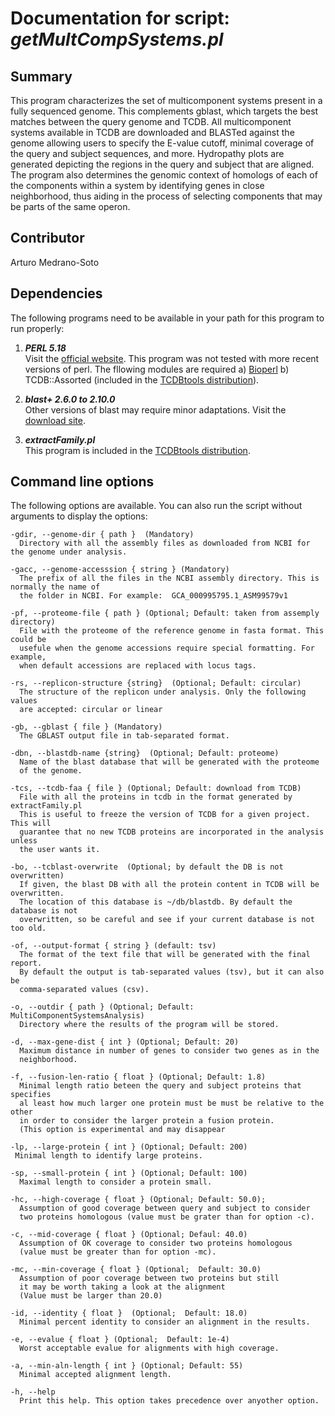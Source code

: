 # Documentation for script: _getMultCompSystems.pl_

## Summary
This program characterizes the set of multicomponent systems present in a fully sequenced genome. 
This complements gblast, which targets the best matches between the query genome and TCDB. 
All multicomponent systems available in TCDB are downloaded and BLASTed against the genome 
allowing users to specify the E-value cutoff, minimal coverage of the query and subject sequences, 
and more. Hydropathy plots are generated depicting the regions in the query and subject that are 
aligned. The program also determines the genomic context of homologs of each of the components 
within a system by identifying genes in close neighborhood, thus aiding in the process of selecting 
components that may be parts of the same operon.


## Contributor
Arturo Medrano-Soto


## Dependencies
The following programs need to be available in your path for this 
program to run properly:

1. **_PERL 5.18_**  
Visit the [official website](https://www.perl.org/). This program 
was not tested with more recent versions of perl. The fllowing modules are required
  a) [Bioperl](https://bioperl.org/)
  b) TCDB::Assorted (included in the [TCDBtools distribution](https://github.com/SaierLaboratory/TCDBtools)). 

2. **_blast+ 2.6.0 to 2.10.0_**  
Other versions of blast may require minor adaptations. Visit the
[download site](https://blast.ncbi.nlm.nih.gov/Blast.cgi?PAGE_TYPE=BlastDocs&DOC_TYPE=Download). 

3. **_extractFamily.pl_**  
This program is included in the [TCDBtools distribution](https://github.com/SaierLaboratory/TCDBtools). 



## Command line options
The following options are available. You can also run the 
script without arguments to display the options:

    -gdir, --genome-dir { path }  (Mandatory)
      Directory with all the assembly files as downloaded from NCBI for the genome under analysis.

    -gacc, --genome-accesssion { string } (Mandatory)
      The prefix of all the files in the NCBI assembly directory. This is normally the name of
      the folder in NCBI. For example:  GCA_000995795.1_ASM99579v1

    -pf, --proteome-file { path } (Optional; Default: taken from assemply directory)
      File with the proteome of the reference genome in fasta format. This could be
      usefule when the genome accessions require special formatting. For example, 
      when default accessions are replaced with locus tags.

    -rs, --replicon-structure {string}  (Optional; Default: circular)
      The structure of the replicon under analysis. Only the following values
      are accepted: circular or linear

    -gb, --gblast { file } (Mandatory)
      The GBLAST output file in tab-separated format.

    -dbn, --blastdb-name {string}  (Optional; Default: proteome)
      Name of the blast database that will be generated with the proteome
      of the genome.

    -tcs, --tcdb-faa { file } (Optional; Default: download from TCDB)
      File with all the proteins in tcdb in the format generated by extractFamily.pl
      This is useful to freeze the version of TCDB for a given project. This will
      guarantee that no new TCDB proteins are incorporated in the analysis unless
      the user wants it.

    -bo, --tcblast-overwrite  (Optional; by default the DB is not overwritten)
      If given, the blast DB with all the protein content in TCDB will be overwritten.
      The location of this database is ~/db/blastdb. By default the database is not
      overwritten, so be careful and see if your current database is not too old.

    -of, --output-format { string } (default: tsv)
      The format of the text file that will be generated with the final report.
      By default the output is tab-separated values (tsv), but it can also be
      comma-separated values (csv).

    -o, --outdir { path } (Optional; Default: MultiComponentSystemsAnalysis)
      Directory where the results of the program will be stored.

    -d, --max-gene-dist { int } (Optional; Default: 20)
      Maximum distance in number of genes to consider two genes as in the
      neighborhood.

    -f, --fusion-len-ratio { float } (Optional; Default: 1.8)
      Minimal length ratio beteen the query and subject proteins that specifies
      al least how much larger one protein must be must be relative to the other
      in order to consider the larger protein a fusion protein.
      (This option is experimental and may disappear

    -lp, --large-protein { int } (Optional; Default: 200)
     Minimal length to identify large proteins.

    -sp, --small-protein { int } (Optional; Default: 100)
      Maximal length to consider a protein small.

    -hc, --high-coverage { float } (Optional; Default: 50.0);
      Assumption of good coverage between query and subject to consider
      two proteins homologous (value must be grater than for option -c).

    -c, --mid-coverage { float } (Optional; Defaul: 40.0)
      Assumption of OK coverage to consider two proteins homologous
      (value must be greater than for option -mc).

    -mc, --min-coverage { float } (Optional;  Default: 30.0)
      Assumption of poor coverage between two proteins but still
      it may be worth taking a look at the alignment
      (Value must be larger than 20.0)

    -id, --identity { float }  (Optional;  Default: 18.0)
      Minimal percent identity to consider an alignment in the results.

    -e, --evalue { float } (Optional;  Default: 1e-4)
      Worst acceptable evalue for alignments with high coverage.

    -a, --min-aln-length { int } (Optional; Default: 55)
      Minimal accepted alignment length.

    -h, --help
      Print this help. This option takes precedence over anyother option.
